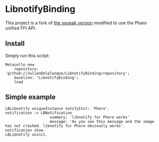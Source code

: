 # LibnotifyBinding

This project is a fork of [the squeak version](http://www.squeaksource.com/@nMFpH6GLohoPbUBl/s8cDfr35) modified to use the Pharo unified FFI API.

## Install
Simply run this script:
~~~
Metacello new
    repository: 'github://JulienDelplanque/LibnotifyBinding/repository';
    baseline: 'LibnotifyBinding';
    load
~~~

## Simple example
~~~
LBLibnotify uniqueInstance notifyInit: 'Pharo'.
notification := LBNotification
                    summary: 'libnotify for Pharo works'
                    message: 'As you see this message and the image has not crashed. libnotify for Pharo obviously works'.
notification show.
LBLibnotify uninit.
~~~
